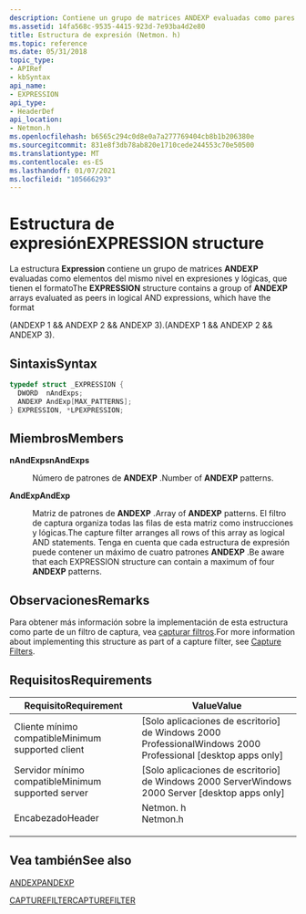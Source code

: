 ```yaml
---
description: Contiene un grupo de matrices ANDEXP evaluadas como pares.
ms.assetid: 14fa568c-9535-4415-923d-7e93ba4d2e80
title: Estructura de expresión (Netmon. h)
ms.topic: reference
ms.date: 05/31/2018
topic_type:
- APIRef
- kbSyntax
api_name:
- EXPRESSION
api_type:
- HeaderDef
api_location:
- Netmon.h
ms.openlocfilehash: b6565c294c0d8e0a7a277769404cb8b1b206380e
ms.sourcegitcommit: 831e8f3db78ab820e1710cede244553c70e50500
ms.translationtype: MT
ms.contentlocale: es-ES
ms.lasthandoff: 01/07/2021
ms.locfileid: "105666293"
---
```

# <a name="expression-structure"></a><span data-ttu-id="e3397-103">Estructura de expresión</span><span class="sxs-lookup"><span data-stu-id="e3397-103">EXPRESSION structure</span></span>

<span data-ttu-id="e3397-104">La estructura **Expression** contiene un grupo de matrices **ANDEXP** evaluadas como elementos del mismo nivel en expresiones y lógicas, que tienen el formato</span><span class="sxs-lookup"><span data-stu-id="e3397-104">The **EXPRESSION** structure contains a group of **ANDEXP** arrays evaluated as peers in logical AND expressions, which have the format</span></span>

<span data-ttu-id="e3397-105">(ANDEXP 1 && ANDEXP 2 && ANDEXP 3).</span><span class="sxs-lookup"><span data-stu-id="e3397-105">(ANDEXP 1 && ANDEXP 2 && ANDEXP 3).</span></span>

## <a name="syntax"></a><span data-ttu-id="e3397-106">Sintaxis</span><span class="sxs-lookup"><span data-stu-id="e3397-106">Syntax</span></span>


```C++
typedef struct _EXPRESSION {
  DWORD  nAndExps;
  ANDEXP AndExp[MAX_PATTERNS];
} EXPRESSION, *LPEXPRESSION;
```



## <a name="members"></a><span data-ttu-id="e3397-107">Miembros</span><span class="sxs-lookup"><span data-stu-id="e3397-107">Members</span></span>

<dl> <dt>

<span data-ttu-id="e3397-108">**nAndExps**</span><span class="sxs-lookup"><span data-stu-id="e3397-108">**nAndExps**</span></span>
</dt> <dd>

<span data-ttu-id="e3397-109">Número de patrones de **ANDEXP** .</span><span class="sxs-lookup"><span data-stu-id="e3397-109">Number of **ANDEXP** patterns.</span></span>

</dd> <dt>

<span data-ttu-id="e3397-110">**AndExp**</span><span class="sxs-lookup"><span data-stu-id="e3397-110">**AndExp**</span></span>
</dt> <dd>

<span data-ttu-id="e3397-111">Matriz de patrones de **ANDEXP** .</span><span class="sxs-lookup"><span data-stu-id="e3397-111">Array of **ANDEXP** patterns.</span></span> <span data-ttu-id="e3397-112">El filtro de captura organiza todas las filas de esta matriz como instrucciones y lógicas.</span><span class="sxs-lookup"><span data-stu-id="e3397-112">The capture filter arranges all rows of this array as logical AND statements.</span></span> <span data-ttu-id="e3397-113">Tenga en cuenta que cada estructura de expresión puede contener un máximo de cuatro patrones **ANDEXP** .</span><span class="sxs-lookup"><span data-stu-id="e3397-113">Be aware that each EXPRESSION structure can contain a maximum of four **ANDEXP** patterns.</span></span>

</dd> </dl>

## <a name="remarks"></a><span data-ttu-id="e3397-114">Observaciones</span><span class="sxs-lookup"><span data-stu-id="e3397-114">Remarks</span></span>

<span data-ttu-id="e3397-115">Para obtener más información sobre la implementación de esta estructura como parte de un filtro de captura, vea [capturar filtros](capture-filters.md).</span><span class="sxs-lookup"><span data-stu-id="e3397-115">For more information about implementing this structure as part of a capture filter, see [Capture Filters](capture-filters.md).</span></span>

## <a name="requirements"></a><span data-ttu-id="e3397-116">Requisitos</span><span class="sxs-lookup"><span data-stu-id="e3397-116">Requirements</span></span>



| <span data-ttu-id="e3397-117">Requisito</span><span class="sxs-lookup"><span data-stu-id="e3397-117">Requirement</span></span> | <span data-ttu-id="e3397-118">Value</span><span class="sxs-lookup"><span data-stu-id="e3397-118">Value</span></span> |
|-------------------------------------|-------------------------------------------------------------------------------------|
| <span data-ttu-id="e3397-119">Cliente mínimo compatible</span><span class="sxs-lookup"><span data-stu-id="e3397-119">Minimum supported client</span></span><br/> | <span data-ttu-id="e3397-120">\[Solo aplicaciones de escritorio\] de Windows 2000 Professional</span><span class="sxs-lookup"><span data-stu-id="e3397-120">Windows 2000 Professional \[desktop apps only\]</span></span><br/>                          |
| <span data-ttu-id="e3397-121">Servidor mínimo compatible</span><span class="sxs-lookup"><span data-stu-id="e3397-121">Minimum supported server</span></span><br/> | <span data-ttu-id="e3397-122">\[Solo aplicaciones de escritorio\] de Windows 2000 Server</span><span class="sxs-lookup"><span data-stu-id="e3397-122">Windows 2000 Server \[desktop apps only\]</span></span><br/>                                |
| <span data-ttu-id="e3397-123">Encabezado</span><span class="sxs-lookup"><span data-stu-id="e3397-123">Header</span></span><br/>                   | <dl> <span data-ttu-id="e3397-124"><dt>Netmon. h</dt></span><span class="sxs-lookup"><span data-stu-id="e3397-124"><dt>Netmon.h</dt></span></span> </dl> |



## <a name="see-also"></a><span data-ttu-id="e3397-125">Vea también</span><span class="sxs-lookup"><span data-stu-id="e3397-125">See also</span></span>

<dl> <dt>

[<span data-ttu-id="e3397-126">ANDEXP</span><span class="sxs-lookup"><span data-stu-id="e3397-126">ANDEXP</span></span>](andexp.md)
</dt> <dt>

[<span data-ttu-id="e3397-127">CAPTUREFILTER</span><span class="sxs-lookup"><span data-stu-id="e3397-127">CAPTUREFILTER</span></span>](capturefilter.md)
</dt> </dl>

 

 




